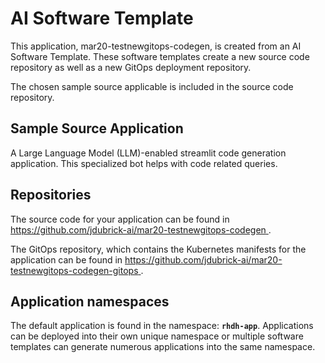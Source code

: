 # AI Software Template

This application, mar20-testnewgitops-codegen, is created from an AI Software Template. These software templates create a new source code repository as well as a new GitOps deployment repository.

The chosen sample source applicable is included in the source code repository.

## Sample Source Application

A Large Language Model (LLM)-enabled streamlit code generation application. This specialized bot helps with code related queries.

## Repositories

The source code for your application can be found in [https://github.com/jdubrick-ai/mar20-testnewgitops-codegen ](https://github.com/jdubrick-ai/mar20-testnewgitops-codegen ).
 
The GitOps repository, which contains the Kubernetes manifests for the application can be found in 
[https://github.com/jdubrick-ai/mar20-testnewgitops-codegen-gitops ](https://github.com/jdubrick-ai/mar20-testnewgitops-codegen-gitops ). 

## Application namespaces 

The default application is found in the namespace: **`rhdh-app`**. Applications can be deployed into their own unique namespace or multiple software templates can generate numerous applications into the same namespace.